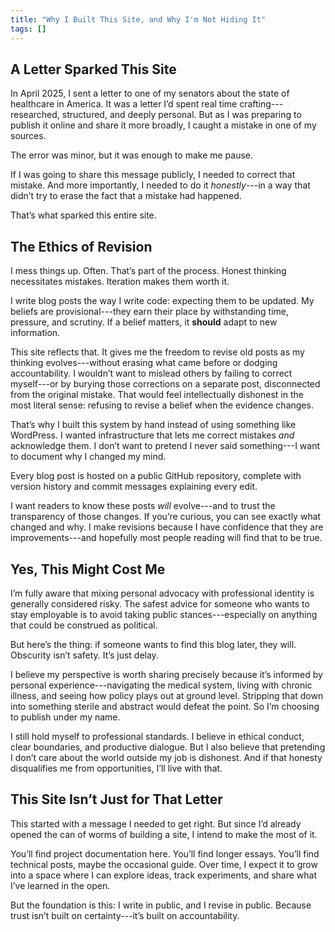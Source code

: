 ```yaml
---
title: "Why I Built This Site, and Why I'm Not Hiding It"
tags: []
---
```


## A Letter Sparked This Site

In April 2025, I sent a letter to one of my senators about the state of healthcare in America. It was a letter I’d spent real time crafting---researched, structured, and deeply personal. But as I was preparing to publish it online and share it more broadly, I caught a mistake in one of my sources.

The error was minor, but it was enough to make me pause.

If I was going to share this message publicly, I needed to correct that mistake. And more importantly, I needed to do it *honestly*---in a way that didn’t try to erase the fact that a mistake had happened.

That’s what sparked this entire site.

## The Ethics of Revision

I mess things up. Often. That’s part of the process. Honest thinking necessitates mistakes. Iteration makes them worth it.

I write blog posts the way I write code: expecting them to be updated. My beliefs are provisional---they earn their place by withstanding time, pressure, and scrutiny. If a belief matters, it **should** adapt to new information.

This site reflects that. It gives me the freedom to revise old posts as my thinking evolves---without erasing what came before or dodging accountability. I wouldn’t want to mislead others by failing to correct myself---or by burying those corrections on a separate post, disconnected from the original mistake. That would feel intellectually dishonest in the most literal sense: refusing to revise a belief when the evidence changes.

That’s why I built this system by hand instead of using something like WordPress. I wanted infrastructure that lets me correct mistakes *and* acknowledge them. I don’t want to pretend I never said something---I want to document why I changed my mind.

Every blog post is hosted on a public GitHub repository, complete with version history and commit messages explaining every edit.

I want readers to know these posts *will* evolve---and to trust the transparency of those changes. If you’re curious, you can see exactly what changed and why. I make revisions because I have confidence that they are improvements---and hopefully most people reading will find that to be true.

## Yes, This Might Cost Me

I’m fully aware that mixing personal advocacy with professional identity is generally considered risky. The safest advice for someone who wants to stay employable is to avoid taking public stances---especially on anything that could be construed as political.

But here’s the thing: if someone wants to find this blog later, they will. Obscurity isn’t safety. It’s just delay.

I believe my perspective is worth sharing precisely because it’s informed by personal experience---navigating the medical system, living with chronic illness, and seeing how policy plays out at ground level. Stripping that down into something sterile and abstract would defeat the point. So I’m choosing to publish under my name.

I still hold myself to professional standards. I believe in ethical conduct, clear boundaries, and productive dialogue. But I also believe that pretending I don’t care about the world outside my job is dishonest. And if that honesty disqualifies me from opportunities, I’ll live with that.

## This Site Isn’t Just for That Letter

This started with a message I needed to get right. But since I’d already opened the can of worms of building a site, I intend to make the most of it.

You’ll find project documentation here. You’ll find longer essays. You’ll find technical posts, maybe the occasional guide. Over time, I expect it to grow into a space where I can explore ideas, track experiments, and share what I’ve learned in the open.

But the foundation is this: I write in public, and I revise in public. Because trust isn’t built on certainty---it’s built on accountability.
